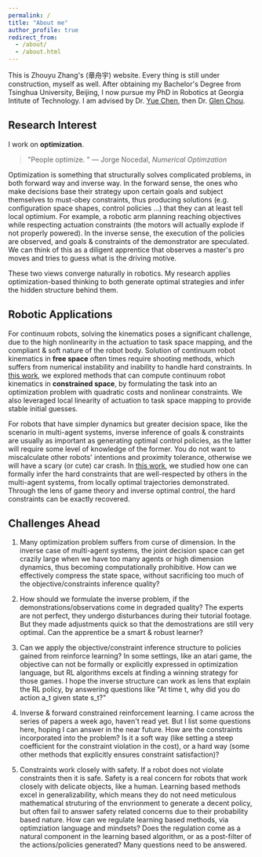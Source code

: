 ```yaml
---
permalink: /
title: "About me"
author_profile: true
redirect_from: 
  - /about/
  - /about.html
---
```


This is Zhouyu Zhang's (章舟宇) website. Every thing is still under construction, myself as well. After obtaining my Bachelor's Degree from Tsinghua University, Beijing, I now pursue my PhD in Robotics at Georgia Intitute of Technology. I am advised by Dr. [Yue Chen](https://sites.google.com/view/bm2lab), then Dr. [Glen Chou](https://glenchou.github.io/).

Research Interest
------
I work on **optimization**.

> "People optimize. "
> — Jorge Nocedal, *Numerical Optimzation*

Optimization is something that structurally solves complicated problems, in both forward way and inverse way. In the forward sense, the ones who make decisions base their strategy upon certain goals and subject themselves to must-obey constraints, thus producing solutions (e.g. configuration space shapes, control policies ...) that they can at least tell local optimium. For example, a robotic arm planning reaching objectives while respecting actuation constraints (the motors will actually explode if not properly powered). In the inverse sense, the execution of the policies are observed, and goals & constraints of the demonstrator are speculated. We can think of this as a diligent apprentice that observes a master's pro moves and tries to guess what is the driving motive.

These two views converge naturally in robotics. My research applies optimization-based thinking to both generate optimal strategies and infer the hidden structure behind them.

Robotic Applications
------
For continuum robots, solving the kinematics poses a significant challenge, due to the high nonlinearity in the actuation to task space mapping, and the compliant & soft nature of the robot body. Solution of continuum robot kinematics in **free space** often times require shooting methods, which suffers from numerical instability and inability to handle hard constraints. In [this work](https://arxiv.org/pdf/2308.10770), we explored methods that can compute continuum robot kinematics in **constrained space**, by formulating the task into an optimization problem with quadratic costs and nonlinear constraints. We also leveraged local linearity of actuation to task space mapping to provide stable initial guesses.

For robots that have simpler dynamics but greater decision space, like the scenario in multi-agent systems, inverse inference of goals & constraints are usually as important as generating optimal control policies, as the latter will require some level of knowledge of the former. You do not want to miscalculate other robots' intentions and proximity tolerance, otherwise we will have a scary (or cute) car crash. In [this work](https://iscicra25.github.io/papers/2025-Zhang-15_Constraint_Learning_in_Mult.pdf), we studied how one can formally infer the hard constraints that are well-respected by others in the multi-agent systems, from locally optimal trajectories demonstrated. Through the lens of game theory and inverse optimal control, the hard constraints can be exactly recovered.

Challenges Ahead
------
1. Many optimization problem suffers from curse of dimension. In the inverse case of multi-agent systems, the joint decision space can get crazily large when we have too many agents or high dimension dynamics, thus becoming computationally prohibitive. How can we effectively compress the state space, without sacrificing too much of the objective/constraints inference quality?

2. How should we formulate the inverse problem, if the demonstrations/observations come in degraded quality? The experts are not perfect, they undergo disturbances during their tutorial footage. But they made adjustments quick so that the demostrations are still very optimal. Can the apprentice be a smart & robust learner?

3. Can we apply the objective/constraint inference structure to policies gained from reinforce learning? In some settings, like an atari game, the objective can not be formally or explicitly expressed in optimization language, but RL algorithms excels at finding a winning strategy for those games. I hope the inverse structure can work as lens that explain the RL policy, by answering questions like "At time t, why did you do action a_t given state s_t?"

4. Inverse & forward constrained reinforcement learning. I came across the series of papers a week ago, haven't read yet. But I list some questions here, hoping I can answer in the near future. How are the constraints incorporated into the problem? Is it a soft way (like setting a steep coefficient for the constraint violation in the cost), or a hard way (some other methods that explicitly ensures constraint satisfaction)?

5. Constraints work closely with safety. If a robot does not violate constraints then it is safe. Safety is a real concern for robots that work closely with delicate objects, like a human. Learning based methods excel in generalizability, which means they do not need meticulous mathematical struturing of the envrionment to generate a decent policy, but often fail to answer safety related concerns due to their probability based nature. How can we regulate learning based methods, via optimziation language and mindsets? Does the regulation come as a natural component in the learning based algorithm, or as a post-filter of the actions/policies generated? Many questions need to be answered. 